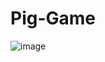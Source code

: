 # Pig-Game
![image](https://user-images.githubusercontent.com/90456532/220724472-b06f0baa-e516-4d7d-8850-31230d3929fe.png)
